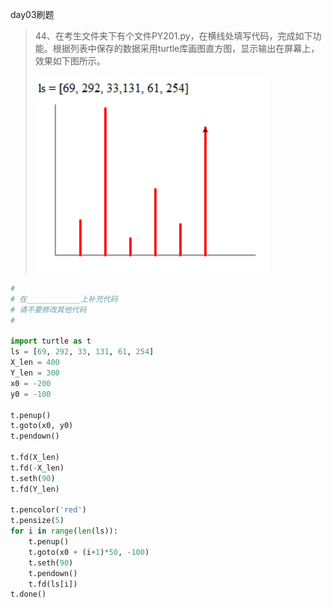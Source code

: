 day03刷题

> 44、在考生文件夹下有个文件PY201.py，在横线处填写代码，完成如下功能。根据列表中保存的数据采用turtle库画图直方图，显示输出在屏幕上，效果如下图所示。
>
> ![image001](assets/image001.png)

```python
#
# 在____________上补充代码
# 请不要修改其他代码
#

import turtle as t
ls = [69, 292, 33, 131, 61, 254]
X_len = 400
Y_len = 300
x0 = -200
y0 = -100

t.penup()
t.goto(x0, y0)
t.pendown()

t.fd(X_len)
t.fd(-X_len)
t.seth(90)
t.fd(Y_len)

t.pencolor('red')
t.pensize(5)
for i in range(len(ls)):
    t.penup()
    t.goto(x0 + (i+1)*50, -100)
    t.seth(90)
    t.pendown()
    t.fd(ls[i])
t.done()
```

